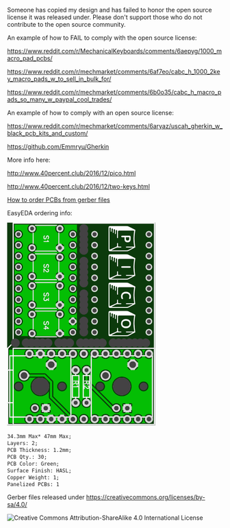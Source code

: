Someone has copied my design and has failed to honor the open source license it was released under. Please don't support those who do not contribute to the open source community.


An example of how to FAIL to comply with the open source license:

https://www.reddit.com/r/MechanicalKeyboards/comments/6aepyg/1000_macro_pad_pcbs/

https://www.reddit.com/r/mechmarket/comments/6af7eo/cabc_h_1000_2key_macro_pads_w_to_sell_in_bulk_for/

https://www.reddit.com/r/mechmarket/comments/6b0o35/cabc_h_macro_pads_so_many_w_paypal_cool_trades/


An example of how to comply with an open source license:

https://www.reddit.com/r/mechmarket/comments/6aryaz/uscah_gherkin_w_black_pcb_kits_and_custom/

https://github.com/Emmryu/Gherkin




More info here:

http://www.40percent.club/2016/12/pico.html

http://www.40percent.club/2016/12/two-keys.html

[How to order PCBs from gerber files](http://www.40percent.club/2017/03/ordering-pcb.html)

EasyEDA ordering info:

![pico PCB Front](pcb-front.png)


    34.3mm Max* 47mm Max;
    Layers: 2;
    PCB Thickness: 1.2mm;
    PCB Qty.: 30;
    PCB Color: Green;
    Surface Finish: HASL;
    Copper Weight: 1;
    Panelized PCBs: 1



Gerber files released under https://creativecommons.org/licenses/by-sa/4.0/

![Creative Commons Attribution-ShareAlike 4.0 International License](https://i.creativecommons.org/l/by-sa/4.0/88x31.png)
